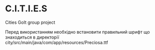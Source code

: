 # C.I.T.I.E.S
Cities GoIt group project

Перед використанням необхідно встановити правильний шрифт що знаходиться в директорії city/src/main/java/com/app/resources/Preciosa.ttf
